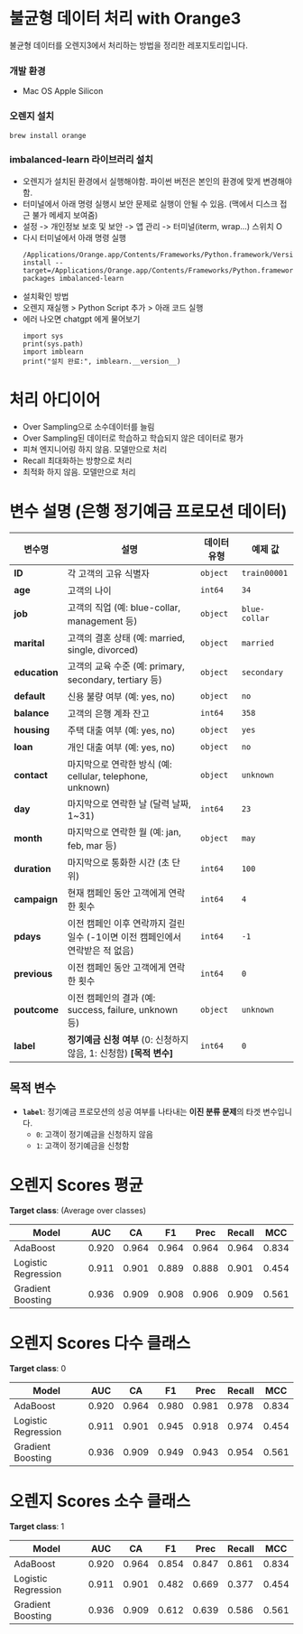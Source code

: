 # 불균형 데이터 처리 with Orange3

불균형 데이터를 오렌지3에서 처리하는 방법을 정리한 레포지토리입니다.

### 개발 환경

- Mac OS Apple Silicon

### 오렌지 설치

```
brew install orange
```

### imbalanced-learn 라이브러리 설치

- 오렌지가 설치된 환경에서 실행해야함. 파이썬 버전은 본인의 환경에 맞게 변경해야함.
- 터미널에서 아래 명령 실행시 보안 문제로 실행이 안될 수 있음. (맥에서 디스크 접근 불가 메세지 보여줌)
- 설정 -> 개인정보 보호 및 보안 -> 앱 관리 -> 터미널(iterm, wrap...) 스위치 O
- 다시 터미널에서 아래 명령 실행
  ```
  /Applications/Orange.app/Contents/Frameworks/Python.framework/Versions/3.11/bin/pip install --target=/Applications/Orange.app/Contents/Frameworks/Python.framework/Versions/3.11/lib/python3.11/site-packages imbalanced-learn
  ```
- 설치확인 방법
- 오렌지 재실행 > Python Script 추가 > 아래 코드 실행
- 에러 나오면 chatgpt 에게 물어보기
  ```
  import sys
  print(sys.path)
  import imblearn
  print("설치 완료:", imblearn.__version__)
  ```

# 처리 아디이어

- Over Sampling으로 소수데이터를 늘림
- Over Sampling된 데이터로 학습하고 학습되지 않은 데이터로 평가
- 피쳐 엔지니어링 하지 않음. 모델만으로 처리
- Recall 최대화하는 방향으로 처리
- 최적화 하지 않음. 모델만으로 처리

# 변수 설명 (은행 정기예금 프로모션 데이터)

| 변수명        | 설명                                                                          | 데이터 유형 | 예제 값       |
| ------------- | ----------------------------------------------------------------------------- | ----------- | ------------- |
| **ID**        | 각 고객의 고유 식별자                                                         | `object`    | `train00001`  |
| **age**       | 고객의 나이                                                                   | `int64`     | `34`          |
| **job**       | 고객의 직업 (예: blue-collar, management 등)                                  | `object`    | `blue-collar` |
| **marital**   | 고객의 결혼 상태 (예: married, single, divorced)                              | `object`    | `married`     |
| **education** | 고객의 교육 수준 (예: primary, secondary, tertiary 등)                        | `object`    | `secondary`   |
| **default**   | 신용 불량 여부 (예: yes, no)                                                  | `object`    | `no`          |
| **balance**   | 고객의 은행 계좌 잔고                                                         | `int64`     | `358`         |
| **housing**   | 주택 대출 여부 (예: yes, no)                                                  | `object`    | `yes`         |
| **loan**      | 개인 대출 여부 (예: yes, no)                                                  | `object`    | `no`          |
| **contact**   | 마지막으로 연락한 방식 (예: cellular, telephone, unknown)                     | `object`    | `unknown`     |
| **day**       | 마지막으로 연락한 날 (달력 날짜, 1~31)                                        | `int64`     | `23`          |
| **month**     | 마지막으로 연락한 월 (예: jan, feb, mar 등)                                   | `object`    | `may`         |
| **duration**  | 마지막으로 통화한 시간 (초 단위)                                              | `int64`     | `100`         |
| **campaign**  | 현재 캠페인 동안 고객에게 연락한 횟수                                         | `int64`     | `4`           |
| **pdays**     | 이전 캠페인 이후 연락까지 걸린 일수 (-1이면 이전 캠페인에서 연락받은 적 없음) | `int64`     | `-1`          |
| **previous**  | 이전 캠페인 동안 고객에게 연락한 횟수                                         | `int64`     | `0`           |
| **poutcome**  | 이전 캠페인의 결과 (예: success, failure, unknown 등)                         | `object`    | `unknown`     |
| **label**     | **정기예금 신청 여부** (0: 신청하지 않음, 1: 신청함) **[목적 변수]**          | `int64`     | `0`           |

## 목적 변수

- **`label`**: 정기예금 프로모션의 성공 여부를 나타내는 **이진 분류 문제**의 타겟 변수입니다.
  - `0`: 고객이 정기예금을 신청하지 않음
  - `1`: 고객이 정기예금을 신청함

# 오렌지 Scores 평균

**Target class**: (Average over classes)

| Model               | AUC   | CA    | F1    | Prec  | Recall | MCC   |
| ------------------- | ----- | ----- | ----- | ----- | ------ | ----- |
| AdaBoost            | 0.920 | 0.964 | 0.964 | 0.964 | 0.964  | 0.834 |
| Logistic Regression | 0.911 | 0.901 | 0.889 | 0.888 | 0.901  | 0.454 |
| Gradient Boosting   | 0.936 | 0.909 | 0.908 | 0.906 | 0.909  | 0.561 |

# 오렌지 Scores 다수 클래스

**Target class**: 0

| Model               | AUC   | CA    | F1    | Prec  | Recall | MCC   |
| ------------------- | ----- | ----- | ----- | ----- | ------ | ----- |
| AdaBoost            | 0.920 | 0.964 | 0.980 | 0.981 | 0.978  | 0.834 |
| Logistic Regression | 0.911 | 0.901 | 0.945 | 0.918 | 0.974  | 0.454 |
| Gradient Boosting   | 0.936 | 0.909 | 0.949 | 0.943 | 0.954  | 0.561 |

# 오렌지 Scores 소수 클래스

**Target class**: 1

| Model               | AUC   | CA    | F1    | Prec  | Recall | MCC   |
| ------------------- | ----- | ----- | ----- | ----- | ------ | ----- |
| AdaBoost            | 0.920 | 0.964 | 0.854 | 0.847 | 0.861  | 0.834 |
| Logistic Regression | 0.911 | 0.901 | 0.482 | 0.669 | 0.377  | 0.454 |
| Gradient Boosting   | 0.936 | 0.909 | 0.612 | 0.639 | 0.586  | 0.561 |
